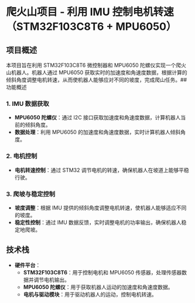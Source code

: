 # 爬火山项目 - 利用 IMU 控制电机转速（STM32F103C8T6 + MPU6050）

## 项目概述

本项目旨在利用 STM32F103C8T6 微控制器和 MPU6050 陀螺仪实现一个爬火山机器人。机器人通过 MPU6050 获取实时的加速度和角速度数据，根据计算的倾斜角度调整电机转速，从而使机器人能够应对不同的坡度，完成爬山任务。## 功能概述

### 1. IMU 数据获取
- **MPU6050 陀螺仪**：通过 I2C 接口获取加速度和角速度数据，计算机器人当前的倾斜角度。
- **数据处理**：利用 MPU6050 的加速度和角速度数据，实时计算机器人倾斜角度。

### 2. 电机控制
- **电机转速控制**：通过 STM32 调节电机的转速，确保机器人在坡道上能够平稳行驶。

### 3. 爬坡与稳定控制
- **坡度调整**：根据 IMU 提供的倾斜角度调整电机转速，使机器人能够适应不同的坡度。
- **稳定性控制**：通过 IMU 数据反馈，实时调整电机的功率输出，确保机器人稳定地爬坡。

## 技术栈

- **硬件平台**：
  - **STM32F103C8T6**：用于控制电机和 MPU6050 传感器，处理传感器数据并调节电机输出。
  - **MPU6050 陀螺仪**：用于获取机器人运动的加速度和角速度数据。
  - **电机与驱动模块**：用于驱动机器人的运动，控制电机转速。


